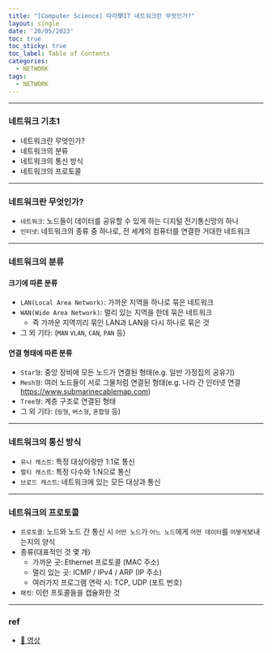 ```yaml
---
title: "[Computer Science] 따라學IT 네트워크란 무엇인가?"
layout: single
date: '20/05/2023'
toc: true
toc_sticky: true
toc_label: Table of Contents
categories:
  - NETWORK
tags:
  - NETWORK
---
```


---
### 네트워크 기초1
* 네트워크란 무엇인가?
* 네트워크의 분류
* 네트워크의 통신 방식
* 네트워크의 프로토콜

---
### 네트워크란 무엇인가?
* `네트워크`: 노드들이 데이터를 공유할 수 있게 하는 디지털 전기통신망의 하나
* `인터넷`: 네트워크의 종류 중 하나로, 전 세계의 컴퓨터를 연결한 거대한 네트워크

---

### 네트워크의 분류
#### 크기에 따른 분류
* `LAN(Local Area Network)`: 가까운 지역을 하나로 묶은 네트워크
* `WAN(Wide Area Network)`: 멀리 있는 지역을 한데 묶은 네트워크
  * 즉 가까운 지역끼리 묶인 LAN과 LAN을 다시 하나로 묶은 것
* 그 외 기타: (`MAN` `VLAN`, `CAN`, `PAN` 등)

#### 연결 형태에 따른 분류
* `Star형`: 중앙 장비에 모든 노드가 연결된 형태(e.g. 일반 가정집의 공유기)
* `Mesh형`: 여러 노드들이 서로 그물처럼 연결된 형태(e.g. 나라 간 인터넷 연결 https://www.submarinecablemap.com)
* `Tree형`: 계층 구조로 연결된 형태
* 그 외 기타: (`링형`, `버스형`, `혼합형` 등)

---

### 네트워크의 통신 방식
* `유니 캐스트`: 특정 대상이랑만 1:1로 통신
* `멀티 캐스트`: 특정 다수와 1:N으로 통신
* `브로드 캐스트`: 네트워크에 있는 모든 대상과 통신

---

### 네트워크의 프로토콜
* `프로토콜`: 노드와 노드 간 통신 시 `어떤 노드`가 `어느 노드`에게 `어떤 데이터`를 `어떻게`보내는지의 양식 
* 종류(대표적인 것 몇 개)
  * 가까운 곳: Ethernet 프로토콜 (MAC 주소)
  * 멀리 있는 곳: ICMP / IPv4 / ARP (IP 주소)
  * 여러가지 프로그램 연락 시: TCP, UDP (포트 번호)
* `패킷`: 이런 프토콜들을 캡슐화한 것

---

### ref
* [🔗 영상](https://www.youtube.com/watch?v=Av9UFzl_wis&list=PL0d8NnikouEWcF1jJueLdjRIC4HsUlULi&index=1)
